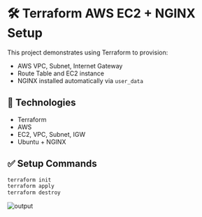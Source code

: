# 🛠️ Terraform AWS EC2 + NGINX Setup

This project demonstrates using Terraform to provision:

- AWS VPC, Subnet, Internet Gateway
- Route Table and EC2 instance
- NGINX installed automatically via `user_data`

## 🔧 Technologies

- Terraform
- AWS
- EC2, VPC, Subnet, IGW
- Ubuntu + NGINX

## ✅ Setup Commands

```bash
terraform init
terraform apply
terraform destroy


```

![output](./image.png)


